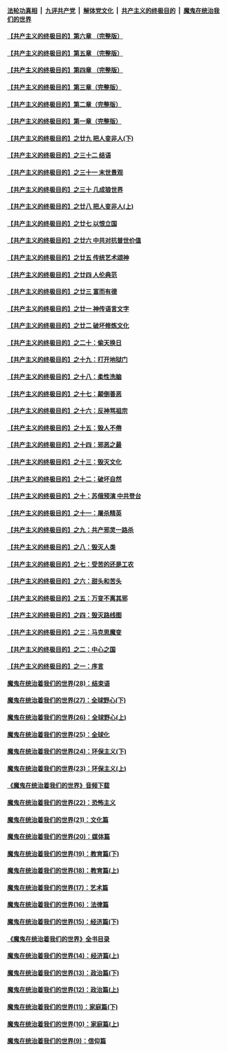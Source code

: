 

####  [法轮功真相](../../../../basic/blob/master/README.md?t=05180002) &nbsp;|&nbsp; [九评共产党](../../../../9ping.md/blob/master/README.md?t=05180002) &nbsp;|&nbsp; [解体党文化](../../../../jtdwh.md/blob/master/README.md?t=05180002)  &nbsp;|&nbsp; [共产主义的终极目的](../../../../gczydzjmd.md/blob/master/README.md?t=05180002) &nbsp;|&nbsp; [魔鬼在统治我们的世界](../../../../mgztzwmdsj.md/blob/master/README.md?t=05180002) 

#### [【共产主义的终极目的】第六章 （完整版）](../pages/nsc422/n11428913.md?t=05180002) 

#### [【共产主义的终极目的】第五章 （完整版）](../pages/nsc422/n11428912.md?t=05180002) 

#### [【共产主义的终极目的】第四章 （完整版）](../pages/nsc422/n11428907.md?t=05180002) 

#### [【共产主义的终极目的】第三章（完整版）](../pages/nsc422/n11428848.md?t=05180002) 

#### [【共产主义的终极目的】第二章（完整版）](../pages/nsc422/n11428831.md?t=05180002) 

#### [【共产主义的终极目的】第一章（完整版）](../pages/nsc422/n11417651.md?t=05180002) 

#### [【共产主义的终极目的】之廿九 把人变非人(下)](../pages/nsc422/n11344140.md?t=05180002) 

#### [【共产主义的终极目的】之三十二 结语](../pages/nsc422/n11360535.md?t=05180002) 

#### [【共产主义的终极目的】之三十一 末世景观](../pages/nsc422/n11351129.md?t=05180002) 

#### [【共产主义的终极目的】之三十 几成狼世界](../pages/nsc422/n11348280.md?t=05180002) 

#### [【共产主义的终极目的】之廿八 把人变非人(上)](../pages/nsc422/n11340492.md?t=05180002) 

#### [【共产主义的终极目的】之廿七 以恨立国](../pages/nsc422/n11336944.md?t=05180002) 

#### [【共产主义的终极目的】之廿六 中共对抗普世价值](../pages/nsc422/n11324785.md?t=05180002) 

#### [【共产主义的终极目的】之廿五 传统艺术颂神](../pages/nsc422/n11296396.md?t=05180002) 

#### [【共产主义的终极目的】之廿四 人伦典范](../pages/nsc422/n11296397.md?t=05180002) 

#### [【共产主义的终极目的】之廿三 富而有德](../pages/nsc422/n11283598.md?t=05180002) 

#### [【共产主义的终极目的】之廿一 神传语言文字](../pages/nsc422/n11263265.md?t=05180002) 

#### [【共产主义的终极目的】之廿二 破坏修炼文化](../pages/nsc422/n11245728.md?t=05180002) 

#### [【共产主义的终极目的】之二十：偷天换日](../pages/nsc422/n11238846.md?t=05180002) 

#### [【共产主义的终极目的】之十九：打开地狱门](../pages/nsc422/n11206376.md?t=05180002) 

#### [【共产主义的终极目的】之十八：柔性洗脑](../pages/nsc422/n11199994.md?t=05180002) 

#### [【共产主义的终极目的】之十七：颠倒善恶](../pages/nsc422/n11179782.md?t=05180002) 

#### [【共产主义的终极目的】之十六：反神骂祖宗](../pages/nsc422/n11166798.md?t=05180002) 

#### [【共产主义的终极目的】之十五：毁人不倦](../pages/nsc422/n11166792.md?t=05180002) 

#### [【共产主义的终极目的】之十四：邪恶之最](../pages/nsc422/n11150249.md?t=05180002) 

#### [【共产主义的终极目的】之十三：毁灭文化](../pages/nsc422/n11135227.md?t=05180002) 

#### [【共产主义的终极目的】之十二：破坏自然](../pages/nsc422/n11135214.md?t=05180002) 

#### [【共产主义的终极目的】之十：苏俄预演 中共登台](../pages/nsc422/n11118424.md?t=05180002) 

#### [【共产主义的终极目的】之十一：屠杀精英](../pages/nsc422/n11118442.md?t=05180002) 

#### [【共产主义的终极目的】之九：共产邪灵一路杀](../pages/nsc422/n11114139.md?t=05180002) 

#### [【共产主义的终极目的】之八：毁灭人类](../pages/nsc422/n11108503.md?t=05180002) 

#### [【共产主义的终极目的】之七：受苦的还是工农](../pages/nsc422/n11101809.md?t=05180002) 

#### [【共产主义的终极目的】之六：甜头和苦头](../pages/nsc422/n11096971.md?t=05180002) 

#### [【共产主义的终极目的】之五：万变不离其邪](../pages/nsc422/n11091285.md?t=05180002) 

#### [【共产主义的终极目的】之四：毁灭路线图](../pages/nsc422/n11086284.md?t=05180002) 

#### [【共产主义的终极目的】之三：马克思魔变](../pages/nsc422/n11061941.md?t=05180002) 

#### [【共产主义的终极目的】之二：中心之国](../pages/nsc422/n11047728.md?t=05180002) 

#### [【共产主义的终极目的】之一：序言](../pages/nsc422/n11086077.md?t=05180002) 

#### [魔鬼在统治着我们的世界(28)：结束语](../pages/nsc422/n10936246.md?t=05180002) 

#### [魔鬼在统治着我们的世界(27)：全球野心(下)](../pages/nsc422/n10928319.md?t=05180002) 

#### [魔鬼在统治着我们的世界(26)：全球野心(上)](../pages/nsc422/n10900318.md?t=05180002) 

#### [魔鬼在统治着我们的世界(25)：全球化](../pages/nsc422/n10788205.md?t=05180002) 

#### [魔鬼在统治着我们的世界(24)：环保主义(下)](../pages/nsc422/n10695307.md?t=05180002) 

#### [魔鬼在统治着我们的世界(23)：环保主义(上)](../pages/nsc422/n10688613.md?t=05180002) 

#### [《魔鬼在统治着我们的世界》音频下载](../pages/nsc422/n10635553.md?t=05180002) 

#### [魔鬼在统治着我们的世界(22)：恐怖主义](../pages/nsc422/n10614727.md?t=05180002) 

#### [魔鬼在统治着我们的世界(21)：文化篇](../pages/nsc422/n10597706.md?t=05180002) 

#### [魔鬼在统治着我们的世界(20)：媒体篇](../pages/nsc422/n10586579.md?t=05180002) 

#### [魔鬼在统治着我们的世界(19)：教育篇(下)](../pages/nsc422/n10564808.md?t=05180002) 

#### [魔鬼在统治着我们的世界(18)：教育篇(上)](../pages/nsc422/n10526970.md?t=05180002) 

#### [魔鬼在统治着我们的世界(17)：艺术篇](../pages/nsc422/n10499093.md?t=05180002) 

#### [魔鬼在统治着我们的世界(16)：法律篇](../pages/nsc422/n10485969.md?t=05180002) 

#### [魔鬼在统治着我们的世界(15)：经济篇(下)](../pages/nsc422/n10469975.md?t=05180002) 

#### [《魔鬼在统治着我们的世界》全书目录](../pages/nsc422/n10464261.md?t=05180002) 

#### [魔鬼在统治着我们的世界(14)：经济篇(上)](../pages/nsc422/n10457370.md?t=05180002) 

#### [魔鬼在统治着我们的世界(13)：政治篇(下)](../pages/nsc422/n10448270.md?t=05180002) 

#### [魔鬼在统治着我们的世界(12)：政治篇(上)](../pages/nsc422/n10444576.md?t=05180002) 

#### [魔鬼在统治着我们的世界(11)：家庭篇(下)](../pages/nsc422/n10440961.md?t=05180002) 

#### [魔鬼在统治着我们的世界(10)：家庭篇(上)](../pages/nsc422/n10435448.md?t=05180002) 

#### [魔鬼在统治着我们的世界(9)：信仰篇](../pages/nsc422/n10432159.md?t=05180002) 

